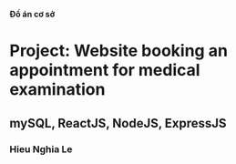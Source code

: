 **Đồ án cơ sở**

# Project: Website booking an appointment for medical examination

## mySQL, ReactJS, NodeJS, ExpressJS

### Hieu Nghia Le
